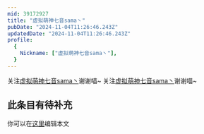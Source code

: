 ```yaml
---
mid: 39172927
title: "虚拟萌神七音sama丶"
pubDate: "2024-11-04T11:26:46.243Z"
updatedDate: "2024-11-04T11:26:46.243Z"
profile:
  {
    Nickname: ["虚拟萌神七音sama丶"],
  }
---
```


关注[虚拟萌神七音sama丶](https://space.bilibili.com/39172927)谢谢喵~ 关注[虚拟萌神七音sama丶](https://space.bilibili.com/39172927)谢谢喵~

## 此条目有待补充
你可以在[这里](https://github.com/Yuhanawa/VTuber.ICU/edit/master/src/content/v/虚拟萌神七音sama丶/index.md)编辑本文

